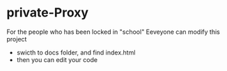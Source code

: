 # private-Proxy
For the people who has been locked in "school"
Eeveyone can modify this project
- swicth to docs folder, and find index.html
- then you can edit your code
